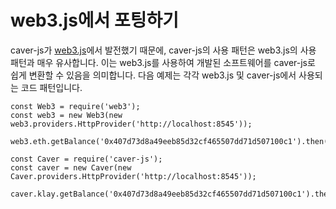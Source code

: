 # web3.js에서 포팅하기

caver-js가 [web3.js](https://github.com/ethereum/web3.js/)에서 발전했기 때문에, caver-js의 사용 패턴은 web3.js의 사용 패턴과 매우 유사합니다. 이는 web3.js를 사용하여 개발된 소프트웨어를 caver-js로 쉽게 변환할 수 있음을 의미합니다. 다음 예제는 각각 web3.js 및 caver-js에서 사용되는 코드 패턴입니다.

```text
const Web3 = require('web3');
const web3 = new Web3(new web3.providers.HttpProvider('http://localhost:8545'));

web3.eth.getBalance('0x407d73d8a49eeb85d32cf465507dd71d507100c1').then(console.log)
```

```text
const Caver = require('caver-js');
const caver = new Caver(new Caver.providers.HttpProvider('http://localhost:8545'));

caver.klay.getBalance('0x407d73d8a49eeb85d32cf465507dd71d507100c1').then(console.log)
```

